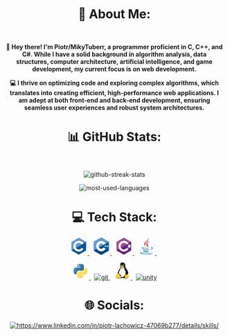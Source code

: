 <div align="center">
  <h1>💫 About Me:</h1>
  <br>
  <p>
    <b>👋 Hey there! I'm Piotr/MikyTuberr, a programmer proficient in C, C++, and C#. While I have a solid background in algorithm analysis, data structures, computer architecture, artificial intelligence, and game development, my current focus is on web development.</b>
  </p>
  <p>
    <b>💻 I thrive on optimizing code and exploring complex algorithms, which translates into creating efficient, high-performance web applications. I am adept at both front-end and back-end development, ensuring seamless user experiences and robust system architectures.</b>
  </p>
  <h1>📊 GitHub Stats:</h1>
  <br>
    <p>
      <img src="https://github-readme-streak-stats.herokuapp.com/?user=MikyTuberr&theme=midnight-purple&hide_border=false" alt="github-streak-stats"/>
    </p>
    <p>
      <img src="https://github-readme-stats.vercel.app/api/top-langs/?username=MikyTuberr&theme=midnight-purple&hide_border=false&include_all_commits=false&count_private=true&layout=compact" alt="most-used-languages"/>
    </p>
  <h1>💻 Tech Stack:</h1>
        <p>
          <a href="https://www.cprogramming.com/" target="_blank" rel="noreferrer"> <img src="https://raw.githubusercontent.com/devicons/devicon/master/icons/c/c-original.svg" alt="c" width="40" height="40"/> </a> &nbsp
          <a href="https://www.w3schools.com/cpp/" target="_blank" rel="noreferrer"> <img src="https://raw.githubusercontent.com/devicons/devicon/master/icons/cplusplus/cplusplus-original.svg" alt="cplusplus" width="40" height="40"/> </a> &nbsp
          <a href="https://www.w3schools.com/cs/" target="_blank" rel="noreferrer"> <img src="https://raw.githubusercontent.com/devicons/devicon/master/icons/csharp/csharp-original.svg" alt="csharp" width="40" height="40"/> </a> &nbsp
          <a href="https://www.java.com" target="_blank" rel="noreferrer"> <img src="https://raw.githubusercontent.com/devicons/devicon/master/icons/java/java-original.svg" alt="java" width="40" height="40"/> </a> &nbsp
        </p>
        <p>
          <a href="https://www.python.org" target="_blank" rel="noreferrer"> <img src="https://raw.githubusercontent.com/devicons/devicon/master/icons/python/python-original.svg" alt="python" width="40" height="40"/> </a> &nbsp
          <a href="https://git-scm.com/" target="_blank" rel="noreferrer"> <img src="https://www.vectorlogo.zone/logos/git-scm/git-scm-icon.svg" alt="git" width="40" height="40"/> </a> &nbsp
          <a href="https://www.linux.org/" target="_blank" rel="noreferrer"> <img src="https://raw.githubusercontent.com/devicons/devicon/master/icons/linux/linux-original.svg" alt="linux" width="40" height="40"/>  </a> &nbsp
          <a href="https://unity.com/" target="_blank" rel="noreferrer"> <img src="https://www.vectorlogo.zone/logos/unity3d/unity3d-icon.svg" alt="unity" width="40" height="40"/> </a>
        </p>
  <h1>🌐 Socials:</h1>
  <p>
    <a href="https://www.linkedin.com/in/piotr-lachowicz-47069b277/" target="blank"><img align="center" src="https://raw.githubusercontent.com/rahuldkjain/github-profile-readme-generator/master/src/images/icons/Social/linked-in-alt.svg" alt="https://www.linkedin.com/in/piotr-lachowicz-47069b277/details/skills/" height="30" width="40" /></a>
  </p>
</div>
